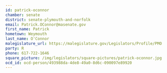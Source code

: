 ```yaml
---
id: patrick-oconnor
chamber: senate
district: senate-plymouth-and-norfolk
email: Patrick.OConnor@masenate.gov
first_name: Patrick
hometown: Weymouth
last_name: O'Connor
malegislature_url: https://malegislature.gov/Legislators/Profile/PMO
party: R
phone: 617-722-1646
square_picture: /img/legislators/square-pictures/patrick-oconnor.jpg
ocd_id: ocd-person/493988da-4de8-49a0-8d6c-090097e89920
---
```

